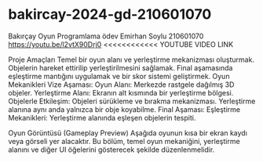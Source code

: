 # bakircay-2024-gd-210601070
Bakırçay Oyun Programlama ödev
Emirhan Soylu 210601070 
https://youtu.be/l2vtX90Drj0 <<<<<<<<<<<< YOUTUBE VIDEO LINK

Proje Amaçları
Temel bir oyun alanı ve yerleştirme mekanizması oluşturmak.
Objelerin hareket ettirilip yerleştirilmesini sağlamak.
Final aşamasında eşleştirme mantığını uygulamak ve bir skor sistemi geliştirmek.
Oyun Mekanikleri
Vize Aşaması:
Oyun Alanı: Merkezde rastgele dağılmış 3D objeler.
Yerleştirme Alanı: Ekranın alt kısmında bir yerleştirme bölgesi.
Objelerle Etkileşim:
Objeleri sürükleme ve bırakma mekanizması.
Yerleştirme alanına aynı anda yalnızca bir obje koyabilme.
Final Aşaması:
Eşleştirme Mekanikleri: Yerleştirme alanında eşleşen objelerin tespiti.

Oyun Görüntüsü (Gameplay Preview)
Aşağıda oyunun kısa bir ekran kaydı veya görseli yer alacaktır. Bu bölüm, temel oyun mekaniğini, yerleştirme alanını ve diğer UI öğelerini gösterecek şekilde düzenlenmelidir.
